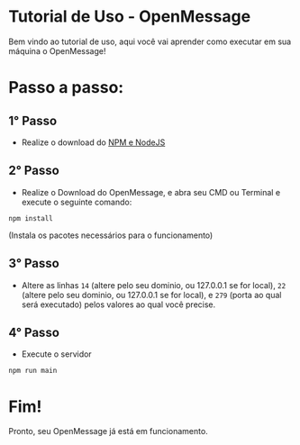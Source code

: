 # Tutorial de Uso - OpenMessage
Bem vindo ao tutorial de uso, aqui você vai aprender como executar em sua máquina o OpenMessage!

# Passo a passo:
## 1° Passo
- Realize o download do [NPM e NodeJS](https://nodejs.org/en/download)

## 2° Passo
- Realize o Download do OpenMessage, e abra seu CMD ou Terminal e execute o seguinte comando:
```
npm install
```
(Instala os pacotes necessários para o funcionamento)

## 3° Passo
- Altere as linhas `14` (altere pelo seu dominio, ou 127.0.0.1 se for local), `22` (altere pelo seu dominio, ou 127.0.0.1 se for local), e `279` (porta ao qual será executado) pelos valores ao qual você precise.

## 4° Passo
- Execute o servidor
```
npm run main
```

# Fim!
Pronto, seu OpenMessage já está em funcionamento. 
